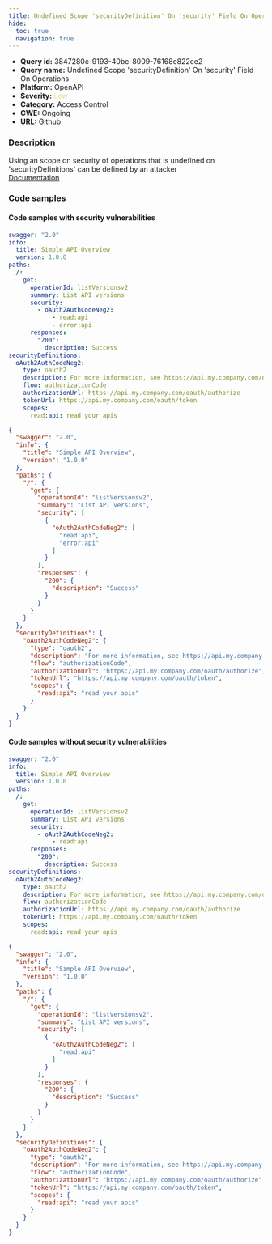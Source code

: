 ```yaml
---
title: Undefined Scope 'securityDefinition' On 'security' Field On Operations
hide:
  toc: true
  navigation: true
---
```


<style>
  .highlight .hll {
    background-color: #ff171742;
  }
  .md-content {
    max-width: 1100px;
    margin: 0 auto;
  }
</style>

-   **Query id:** 3847280c-9193-40bc-8009-76168e822ce2
-   **Query name:** Undefined Scope 'securityDefinition' On 'security' Field On Operations
-   **Platform:** OpenAPI
-   **Severity:** <span style="color:#edd57e">Low</span>
-   **Category:** Access Control
-   **CWE:** Ongoing
-   **URL:** [Github](https://github.com/Checkmarx/kics/tree/master/assets/queries/openAPI/2.0/undefined_security_scope_security_operations)

### Description
Using an scope on security of operations that is undefined on 'securityDefinitions' can be defined by an attacker<br>
[Documentation](https://swagger.io/specification/v2/#security-scheme-object)

### Code samples
#### Code samples with security vulnerabilities
```yaml title="Positive test num. 1 - yaml file" hl_lines="11"
swagger: "2.0"
info:
  title: Simple API Overview
  version: 1.0.0
paths:
  /:
    get:
      operationId: listVersionsv2
      summary: List API versions
      security:
        - oAuth2AuthCodeNeg2:
            - read:api
            - error:api
      responses:
        "200":
          description: Success
securityDefinitions:
  oAuth2AuthCodeNeg2:
    type: oauth2
    description: For more information, see https://api.my.company.com/docs/oauth
    flow: authorizationCode
    authorizationUrl: https://api.my.company.com/oauth/authorize
    tokenUrl: https://api.my.company.com/oauth/token
    scopes:
      read:api: read your apis

```
```json title="Positive test num. 2 - json file" hl_lines="14"
{
  "swagger": "2.0",
  "info": {
    "title": "Simple API Overview",
    "version": "1.0.0"
  },
  "paths": {
    "/": {
      "get": {
        "operationId": "listVersionsv2",
        "summary": "List API versions",
        "security": [
          {
            "oAuth2AuthCodeNeg2": [
              "read:api",
              "error:api"
            ]
          }
        ],
        "responses": {
          "200": {
            "description": "Success"
          }
        }
      }
    }
  },
  "securityDefinitions": {
    "oAuth2AuthCodeNeg2": {
      "type": "oauth2",
      "description": "For more information, see https://api.my.company.com/docs/oauth",
      "flow": "authorizationCode",
      "authorizationUrl": "https://api.my.company.com/oauth/authorize",
      "tokenUrl": "https://api.my.company.com/oauth/token",
      "scopes": {
        "read:api": "read your apis"
      }
    }
  }
}

```


#### Code samples without security vulnerabilities
```yaml title="Negative test num. 1 - yaml file"
swagger: "2.0"
info:
  title: Simple API Overview
  version: 1.0.0
paths:
  /:
    get:
      operationId: listVersionsv2
      summary: List API versions
      security:
        - oAuth2AuthCodeNeg2:
            - read:api
      responses:
        "200":
          description: Success
securityDefinitions:
  oAuth2AuthCodeNeg2:
    type: oauth2
    description: For more information, see https://api.my.company.com/docs/oauth
    flow: authorizationCode
    authorizationUrl: https://api.my.company.com/oauth/authorize
    tokenUrl: https://api.my.company.com/oauth/token
    scopes:
      read:api: read your apis

```
```json title="Negative test num. 2 - json file"
{
  "swagger": "2.0",
  "info": {
    "title": "Simple API Overview",
    "version": "1.0.0"
  },
  "paths": {
    "/": {
      "get": {
        "operationId": "listVersionsv2",
        "summary": "List API versions",
        "security": [
          {
            "oAuth2AuthCodeNeg2": [
              "read:api"
            ]
          }
        ],
        "responses": {
          "200": {
            "description": "Success"
          }
        }
      }
    }
  },
  "securityDefinitions": {
    "oAuth2AuthCodeNeg2": {
      "type": "oauth2",
      "description": "For more information, see https://api.my.company.com/docs/oauth",
      "flow": "authorizationCode",
      "authorizationUrl": "https://api.my.company.com/oauth/authorize",
      "tokenUrl": "https://api.my.company.com/oauth/token",
      "scopes": {
        "read:api": "read your apis"
      }
    }
  }
}

```
